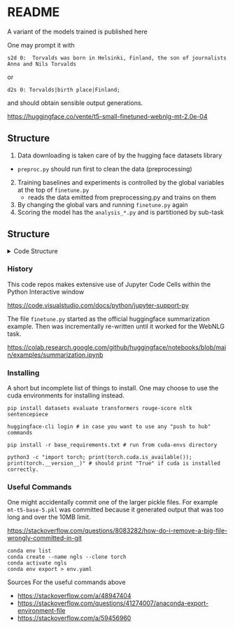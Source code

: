 # README

A variant of the models trained is published here

One may prompt it with 

`s2d 0:  Torvalds was born in Helsinki, Finland, the son of journalists Anna and Nils Torvalds`

or

`d2s 0: Torvalds|birth place|Finland;` 

and should obtain sensible output generations.

https://huggingface.co/vente/t5-small-finetuned-webnlg-mt-2.0e-04

## Structure

1. Data downloading is taken care of by the hugging face datasets library
  - `preproc.py` should run first to clean the data (preprocessing)
2. Training baselines and experiments is controlled by the global variables
   at the top of `finetune.py`
   - reads the data emitted from preprocessing.py and trains on them
3. By changing the global vars and running `finetune.py` again
4. Scoring the model has the `analysis_*.py` and is partitioned by sub-task

## Structure

<details>
  <summary>Code Structure</summary>

```
├── README.md
├── analysis_d2s.py # data to sentence evaluation
├── analysis_mt.py  # multi-task evaluation
├── analysis_s2d.py # sentence to data evaluation
├── anaysis_corpus.py # compute corpus statistics
├── finetune.py # trains the networks, saving results in models/ outputting predictions to pipelines/predictions
├── preproc.py
├── cuda-envs
│   ├── base_requirements.txt
│   ├── [...]
│   └── env.yaml
├── models
│   ├── t5-base-finetuned-webnlg-d2s-2.0e-04
│   ├── [...]
│   └── t5-small-finetuned-webnlg-s2d-2.0e-04
├── pipeline
│   ├── anaysis_corpus.py    # pre-midterm analysis including plots
│   ├── normalized_data      # store and reuse raw and pre-processed versions of the corpora
│   ├── figs # stores the figures emitted by the analysis_corpus.py
│   │   ├── box_plot_datacounts.pdf
│   │   ├── [...]
│   │   └── violin_plot_tokencounts.pdf
│   ├── predictions  # save all the predictions themselves in pickle files
│   │   ├── d2s-t5-base-5.pkl
│       ├── [...]
│   │   └── s2d-t5-small-5.pkl
│   └── scores # plots, and score csv's are output here by model
│       ├── d2s-t5-base-5  # some logs are also provided
│       ├── s2d-t5-base-5
│       └── s2d-t5-small-5
└── funcutils.py # a bespoke small library I wrote for convenience functions
```

</details>


### History 

This code repos makes extensive use of Jupyter Code Cells within the Python Interactive window

https://code.visualstudio.com/docs/python/jupyter-support-py

The file `finetune.py` started as the official huggingface summarization example. Then was incrementally
re-written until it worked for the WebNLG task.

https://colab.research.google.com/github/huggingface/notebooks/blob/main/examples/summarization.ipynb

### Installing

A short but incomplete list of things to install. One may choose to use the cuda environments for installing instead.

```
pip install datasets evaluate transformers rouge-score nltk sentencepiece

huggingface-cli login # in case you want to use any "push to hub" commands

pip install -r base_requirements.txt # run from cuda-envs directory

python3 -c "import torch; print(torch.cuda.is_available()); print(torch.__version__)" # should print "True" if cuda is installed correctly.
```


### Useful Commands

One might accidentally commit one of the larger pickle files. For example `mt-t5-base-5.pkl` was committed because it generated output that was too long and over the 10MB limit. 

https://stackoverflow.com/questions/8083282/how-do-i-remove-a-big-file-wrongly-committed-in-git

```
conda env list
conda create --name ngls --clone torch
conda activate ngls
conda env export > env.yaml
```

Sources For the useful commands above

- https://stackoverflow.com/a/48947404
- https://stackoverflow.com/questions/41274007/anaconda-export-environment-file
- https://stackoverflow.com/a/59456960